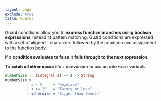 ```yaml
---
layout: page
exclude: true
title: Guards
---
```


Guard conditions allow you to **express function branches using boolean expressions** instead of pattern matching. Guard conditions are expressed with a set of aligned `|` characters followed by the condition and assignment to the function body.

If a **condition evaluates to false** it **falls through to the next expression**. 

To **catch all other cases** it's a convention to use an `otherwise` variable.
```haskell
numberSize :: (Integral a) => a -> String
numberSize x
          | x < 0     = "Negative"
          | x <= 20   = "Twenty or less"
          | otherwise = "Bigger than twenty"
```


<!--stackedit_data:
eyJoaXN0b3J5IjpbMTc2MzgwNTMwOSwzMTExMTM3NjFdfQ==
-->